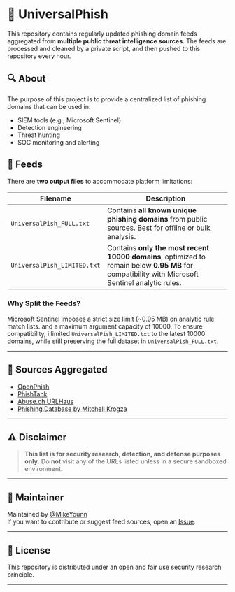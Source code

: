 # 🎣 UniversalPhish

This repository contains regularly updated phishing domain feeds aggregated from **multiple public threat intelligence sources**. The feeds are processed and cleaned by a private script, and then pushed to this repository every hour.

## 🔍 About

The purpose of this project is to provide a centralized list of phishing domains that can be used in:

- SIEM tools (e.g., Microsoft Sentinel)
- Detection engineering
- Threat hunting
- SOC monitoring and alerting

## 📁 Feeds

There are **two output files** to accommodate platform limitations:

| Filename | Description |
|----------|-------------|
| `UniversalPish_FULL.txt` | Contains **all known unique phishing domains** from public sources. Best for offline or bulk analysis. |
| `UniversalPish_LIMITED.txt` | Contains **only the most recent 10000 domains**, optimized to remain below **0.95 MB** for compatibility with Microsoft Sentinel analytic rules. |

### Why Split the Feeds?

Microsoft Sentinel imposes a strict size limit (~0.95 MB) on analytic rule match lists. and a maximum argument capacity of 10000. To ensure compatibility, i limited `UniversalPish_LIMITED.txt` to the latest 10000 domains, while still preserving the full dataset in `UniversalPish_FULL.txt`.

---

## 🧠 Sources Aggregated

- [OpenPhish](https://openphish.com/)
- [PhishTank](https://phishtank.org/)
- [Abuse.ch URLHaus](https://urlhaus.abuse.ch/)
- [Phishing.Database by Mitchell Krogza](https://github.com/mitchellkrogza/Phishing.Database)

---


## ⚠️ Disclaimer

> **This list is for security research, detection, and defense purposes only.**
> Do **not** visit any of the URLs listed unless in a secure sandboxed environment.

---

## 👷 Maintainer

Maintained by [@MikeYounn](https://github.com/MikeYounn)  
If you want to contribute or suggest feed sources, open an [Issue](https://github.com/MikeYounn/Universal-Pish/issues).

---

## 📜 License

This repository is distributed under an open and fair use security research principle.  

---
